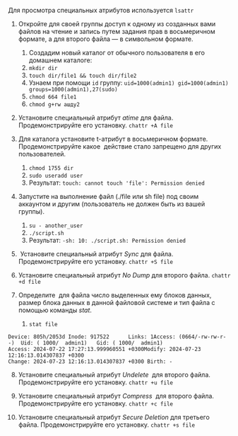Для просмотра специальных атрибутов используется `lsattr`

1. Откройте для своей группы доступ к одному из созданных вами файлов на чтение и запись путем задания прав в восьмеричном формате, а для второго файла — в символьном формате.
	1) Создадим новый каталог от обычного пользователя в его домашнем каталоге:
	2) `mkdir dir`
	3) `touch dir/file1 && touch dir/file2`
	4) Узнаем при помощи `id` группу: 
	`uid=1000(admin1) gid=1000(admin1) groups=1000(admin1),27(sudo)`
	5) `chmod 664 file1`
	6) `chmod g+rw ашду2`

2. Установите специальный атрибут _atime_ для файла. Продемонстрируйте его установку.
	`chattr +A file`

3. Для каталога установите t-атрибут в восьмеричном формате. Продемонстрируйте какое  действие стало запрещено для других пользователей.
	1) `chmod 1755 dir`
	2) `sudo useradd user`
	3) Результат: `touch: cannot touch 'file': Permission denied`

4. Запустите на выполнение файл (./file или sh file) под своим аккаунтом и другим (пользователь не должен быть из вашей группы).
	1) `su - another_user`
	2) `./script.sh`
	3) Результат: `-sh: 10: ./script.sh: Permission denied`

5.  Установите специальный атрибут _Sync_ для файла. Продемонстрируйте его установку.
	`chattr +S file`

6. Установите специальный атрибут _No Dump_ для второго файла.
	`chattr +d file`

7. Определите  для файла число выделенных ему блоков данных, размер блока данных в данной файловой системе и тип файла с помощью команды _stat_.
	1) `stat file`
```
Device: 805h/2053d Inode: 917522      Links: 1Access: (0664/-rw-rw-r--)  Uid: ( 1000/  admin1)   Gid: ( 1000/  admin1)
Access: 2024-07-22 17:27:13.999960551 +0300Modify: 2024-07-23 12:16:13.014307837 +0300
Change: 2024-07-23 12:16:13.014307837 +0300 Birth: -
```

8. Установите специальный атрибут _Undelete_  для второго файла. Продемонстрируйте его установку.
	`chattr +u file`


9. Установите специальный атрибут _Compress_  для второго файла. Продемонстрируйте его установку.
	`chattr +c file`

10. Установите специальный атрибут _Secure Deletion_ для третьего файла. Продемонстрируйте его установку.
	`chattr +s file`